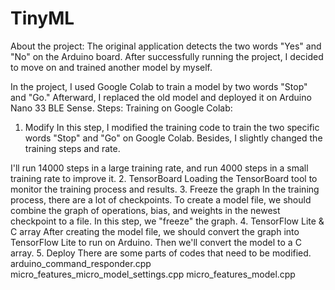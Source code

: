 # TinyML
About the project:
The original application detects the two words "Yes" and "No" on the Arduino board. After successfully running the project, I decided to move on and trained another model by myself.

In the project, I used Google Colab to train a model by two words "Stop" and "Go." Afterward, I replaced the old model and deployed it on Arduino Nano 33 BLE Sense.
Steps:
Training on Google Colab:
1. Modify
	In this step, I modified the training code to train the two specific words "Stop" and "Go" on Google Colab. Besides, I slightly changed the training steps and rate. 

I'll run 14000 steps in a large training rate, and run 4000 steps in a small training rate to improve it. 
2.  TensorBoard
	Loading the TensorBoard tool to monitor the training process and results.
3. Freeze the graph
	In the training process, there are a lot of checkpoints. To create a model file, we should combine the graph of operations, bias, and weights in the newest checkpoint to a file. In this step, we "freeze" the graph.
4. TensorFlow Lite & C array
	After creating the model file, we should convert the graph into TensorFlow Lite to run on Arduino. Then we'll convert the model to a C array.
5. Deploy
	There are some parts of codes that need to be modified.
arduino_command_responder.cpp
micro_features_micro_model_settings.cpp
micro_features_model.cpp
